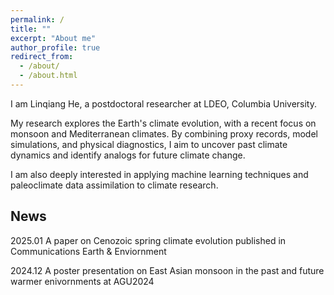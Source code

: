 ```yaml
---
permalink: /
title: ""
excerpt: "About me"
author_profile: true
redirect_from: 
  - /about/
  - /about.html
---
```



I am Linqiang He, a postdoctoral researcher at LDEO, Columbia University.

My research explores the Earth's climate evolution, with a recent focus on monsoon and Mediterranean climates. By combining proxy records, model simulations, and physical diagnostics, I aim to uncover past climate dynamics and identify analogs for future climate change.

I am also deeply interested in applying machine learning techniques and paleoclimate data assimilation to climate research.


## News
2025.01 A paper on Cenozoic spring climate evolution published in Communications Earth & Enviornment

2024.12 A poster presentation on East Asian monsoon in the past and future warmer enivornments at AGU2024





